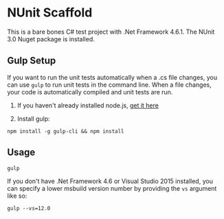 # NUnit Scaffold

This is a bare bones C# test project with .Net Framework 4.6.1. The NUnit 3.0 Nuget package is installed.


## Gulp Setup
If you want to run the unit tests automatically when a .cs file changes, you can use `gulp` to run unit tests in the command line. When a file changes, your code is automatically compiled and unit tests are run.

1. If you haven't already installed node.js, [get it here](https://nodejs.org/en/download/)

2. Install gulp:
```
npm install -g gulp-cli && npm install
```

## Usage

```
gulp
```

If you don't have .Net Framework 4.6 or Visual Studio 2015 installed, you can specify a lower msbuild version number by providing the `vs` argument like so:
```
gulp --vs=12.0
```
